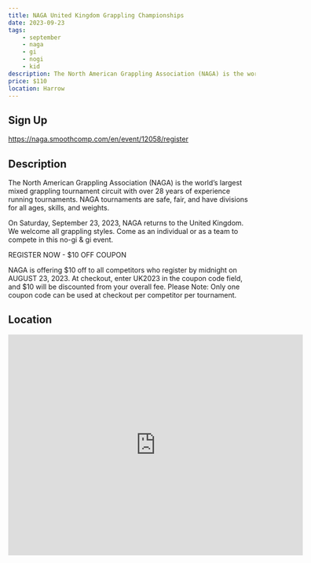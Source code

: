 ```yaml
---
title: NAGA United Kingdom Grappling Championships
date: 2023-09-23
tags:
    - september
    - naga
    - gi 
    - nogi 
    - kid
description: The North American Grappling Association (NAGA) is the world’s largest mixed grappling tournament circuit.
price: $110
location: Harrow
---
```

## Sign Up
https://naga.smoothcomp.com/en/event/12058/register

## Description
 The North American Grappling Association (NAGA) is the world’s largest mixed grappling tournament circuit with over 28 years of experience running tournaments. NAGA tournaments are safe, fair, and have divisions for all ages, skills, and weights.

On Saturday, September 23, 2023, NAGA returns to the United Kingdom.  We welcome all grappling styles. Come as an individual or as a team to compete in this no-gi & gi event.

REGISTER NOW - $10 OFF COUPON

NAGA is offering $10 off to all competitors who register by midnight on AUGUST 23, 2023. At checkout, enter UK2023 in the coupon code field, and $10 will be discounted from your overall fee. Please Note: Only one coupon code can be used at checkout per competitor per tournament.

## Location
<iframe src="https://www.google.com/maps/embed?pb=!1m17!1m12!1m3!1d2478.6652326565013!2d-0.32976598422689185!3d51.592698579649294!2m3!1f0!2f0!3f0!3m2!1i1024!2i768!4f13.1!3m2!1m1!2zNTHCsDM1JzMzLjciTiAwwrAxOSczOS4zIlc!5e0!3m2!1sen!2suk!4v1689624992525!5m2!1sen!2suk" width="600" height="450" style="border:0;" allowfullscreen="" loading="lazy" referrerpolicy="no-referrer-when-downgrade"></iframe>
